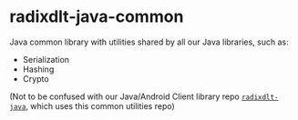 # radixdlt-java-common
Java common library with utilities shared by all our Java libraries, such as:  
* Serialization  
* Hashing  
* Crypto  

(Not to be confused with our Java/Android Client library repo [`radixdlt-java`](../radixdlt-java), which uses this common utilities repo)
